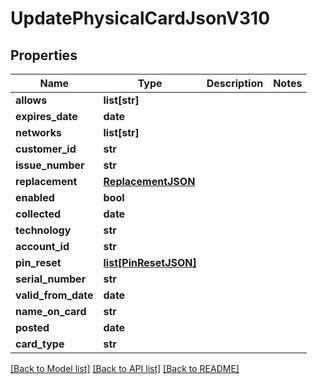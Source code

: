 # UpdatePhysicalCardJsonV310

## Properties
Name | Type | Description | Notes
------------ | ------------- | ------------- | -------------
**allows** | **list[str]** |  | 
**expires_date** | **date** |  | 
**networks** | **list[str]** |  | 
**customer_id** | **str** |  | 
**issue_number** | **str** |  | 
**replacement** | [**ReplacementJSON**](ReplacementJSON.md) |  | 
**enabled** | **bool** |  | 
**collected** | **date** |  | 
**technology** | **str** |  | 
**account_id** | **str** |  | 
**pin_reset** | [**list[PinResetJSON]**](PinResetJSON.md) |  | 
**serial_number** | **str** |  | 
**valid_from_date** | **date** |  | 
**name_on_card** | **str** |  | 
**posted** | **date** |  | 
**card_type** | **str** |  | 

[[Back to Model list]](../README.md#documentation-for-models) [[Back to API list]](../README.md#documentation-for-api-endpoints) [[Back to README]](../README.md)


